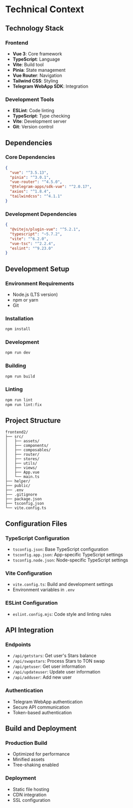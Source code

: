 # Technical Context

## Technology Stack

### Frontend
- **Vue 3**: Core framework
- **TypeScript**: Language
- **Vite**: Build tool
- **Pinia**: State management
- **Vue Router**: Navigation
- **Tailwind CSS**: Styling
- **Telegram WebApp SDK**: Integration

### Development Tools
- **ESLint**: Code linting
- **TypeScript**: Type checking
- **Vite**: Development server
- **Git**: Version control

## Dependencies

### Core Dependencies
```json
{
  "vue": "^3.5.13",
  "pinia": "^3.0.1",
  "vue-router": "^4.5.0",
  "@telegram-apps/sdk-vue": "^2.0.17",
  "axios": "^1.8.4",
  "tailwindcss": "^4.1.1"
}
```

### Development Dependencies
```json
{
  "@vitejs/plugin-vue": "^5.2.1",
  "typescript": "~5.7.2",
  "vite": "^6.2.0",
  "vue-tsc": "^2.2.4",
  "eslint": "^9.23.0"
}
```

## Development Setup

### Environment Requirements
- Node.js (LTS version)
- npm or yarn
- Git

### Installation
```bash
npm install
```

### Development
```bash
npm run dev
```

### Building
```bash
npm run build
```

### Linting
```bash
npm run lint
npm run lint:fix
```

## Project Structure
```
frontend2/
├── src/
│   ├── assets/
│   ├── components/
│   ├── composables/
│   ├── router/
│   ├── stores/
│   ├── utils/
│   ├── views/
│   ├── App.vue
│   └── main.ts
├── helper/
├── public/
├── .env
├── .gitignore
├── package.json
├── tsconfig.json
└── vite.config.ts
```

## Configuration Files

### TypeScript Configuration
- `tsconfig.json`: Base TypeScript configuration
- `tsconfig.app.json`: App-specific TypeScript settings
- `tsconfig.node.json`: Node-specific TypeScript settings

### Vite Configuration
- `vite.config.ts`: Build and development settings
- Environment variables in `.env`

### ESLint Configuration
- `eslint.config.mjs`: Code style and linting rules

## API Integration

### Endpoints
- `/api/getstars`: Get user's Stars balance
- `/api/swapstars`: Process Stars to TON swap
- `/api/getuser`: Get user information
- `/api/updateuser`: Update user information
- `/api/adduser`: Add new user

### Authentication
- Telegram WebApp authentication
- Secure API communication
- Token-based authentication

## Build and Deployment

### Production Build
- Optimized for performance
- Minified assets
- Tree-shaking enabled

### Deployment
- Static file hosting
- CDN integration
- SSL configuration
